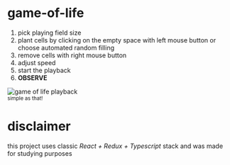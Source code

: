 # game-of-life

1. pick playing field size
2. plant cells by clicking on the empty space with left mouse button or choose automated random filling
3. remove cells with right mouse button
4. adjust speed
5. start the playback
6. **OBSERVE**

![game of life playback](https://psv4.userapi.com/c909418/u98008930/docs/d1/9b70cb5b7ac6/gol-gif.gif?extra=YmLnScfcGrNfsYkutDE6mFME8PQTKA1vvJWGz3PLrYLuo3FEssLxzWuciC31qMwx_wc7iHOh6ySN1elphmBfx1-hRy8xtbCs1nVw7d4AogY1hU1PR2StTE0-N9NNrGVK5QZcRVqOXbQ9b6lTNU687Q)<br>
<sub>simple as that!</sub>

# disclaimer
this project uses classic _React + Redux + Typescript_ stack and was made for studying purposes
